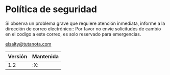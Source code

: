 #  Política de seguridad

Si observa un problema grave que requiere atención inmediata, informe a la dirección de correo electrónico:: 
Por favor no envie solicitudes de cambio en el codigo a este correo, es solo reservado para emergencias.

elsalty@tutanota.com

| Versión | Mantenida         |
| ------- | ------------------ |
| 1.2   | :X: |

